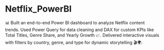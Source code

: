# Netflix_PowerBI
📊 Built an end-to-end Power BI dashboard to analyze Netflix content trends. Used Power Query for data cleaning and DAX for custom KPIs like Total Titles, Genre Share, and Yearly Growth 📈. Delivered interactive visuals with filters by country, genre, and type for dynamic storytelling 🎬🌍.
